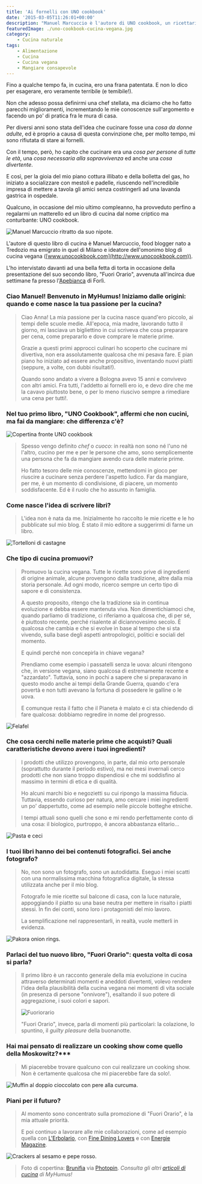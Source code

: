 ```yaml
---
title: 'Ai fornelli con UNO cookbook'
date: '2015-03-05T11:26:01+00:00'
description: "Manuel Marcuccio è l'autore di UNO cookbook, un ricettario on line che propone piatti vegani gustosi, colorati e divertenti da preparare."
featuredImage: ./uno-cookbook-cucina-vegana.jpg
category:
    - Cucina naturale
tags:
    - Alimentazione
    - Cucina
    - Cucina vegana
    - Mangiare consapevole
---
```



Fino a qualche tempo fa, in cucina, ero una frana patentata. E non lo dico per esagerare, ero veramente terribile (e temibile!).

Non che adesso possa definirmi una chef stellata, ma diciamo che ho fatto parecchi miglioramenti, incrementando le mie conoscenze sull'argomento e facendo un po' di pratica fra le mura di casa.

Per diversi anni sono stata dell'idea che cucinare fosse una *cosa da donne adulte*, ed è proprio a causa di questa convinzione che, per molto tempo, mi sono rifiutata di stare ai fornelli.

Con il tempo, però, ho capito che cucinare era una *cosa per persone di tutte le età*, una *cosa necessaria alla sopravvivenza* ed anche una *cosa divertente*.

E così, per la gioia del mio piano cottura illibato e della bolletta del gas, ho iniziato a socializzare con mestoli e padelle, riuscendo nell'incredibile impresa di mettere a tavola gli amici senza costringerli ad una lavanda gastrica in ospedale.

Qualcuno, in occasione del mio ultimo compleanno, ha provveduto perfino a regalarmi un matterello ed un libro di cucina dal nome criptico ma conturbante: UNO cookbook.

![Manuel Marcuccio ritratto da suo nipote.](./manuel-marcuccio-ritratto-retro-di-copertina.jpg)

L'autore di questo libro di cucina è Manuel Marcuccio, food blogger nato a Tredozio ma emigrato in quel di Milano e ideatore dell'omonimo blog di cucina vegana ([www.unocookbook.com](http://www.unocookbook.com)).

L'ho intervistato davanti ad una bella fetta di torta in occasione della presentazione del suo secondo libro, "Fuori Orario", avvenuta all'incirca due settimane fa presso l'[Apebianca](http://www.lapebianca.it) di Forlì.

### Ciao Manuel! Benvenuto in MyHumus! Iniziamo dalle origini: quando e come nasce la tua passione per la cucina?

> Ciao Anna! La mia passione per la cucina nasce quand'ero piccolo, ai tempi delle scuole medie. All'epoca, mia madre, lavorando tutto il giorno, mi lasciava un bigliettino in cui scriveva che cosa preparare per cena, come prepararlo e dove comprare le materie prime.
> 
> Grazie a questi primi approcci culinari ho scoperto che cucinare mi divertiva, non era assolutamente qualcosa che mi pesava fare. E pian piano ho iniziato ad essere anche propositivo, inventando nuovi piatti (seppure, a volte, con dubbi risultati!).
> 
> Quando sono andato a vivere a Bologna avevo 15 anni e convivevo con altri amici. Fra tutti, l'addetto ai fornelli ero io, e devo dire che me la cavavo piuttosto bene, o per lo meno riuscivo sempre a rimediare una cena per tutti!.

### Nel tuo primo libro, "UNO Cookbook", affermi che non cucini, ma fai da mangiare: che differenza c'è?

![Copertina fronte UNO cookbook](./copertina-fronte-uno-cookbook.jpg)

> Spesso vengo definito *chef* o *cuoco*: in realtà non sono né l'uno né l'altro, cucino per me e per le persone che amo, sono semplicemente una persona che fa da mangiare avendo cura delle materie prime.
> 
> Ho fatto tesoro delle mie conoscenze, mettendomi in gioco per riuscire a cucinare senza perdere l'aspetto ludico. Far da mangiare, per me, è un momento di condivisione, di piacere, un momento soddisfacente. Ed è il ruolo che ho assunto in famiglia.

### Come nasce l'idea di scrivere libri?

> L'idea non è nata da me. Inizialmente ho raccolto le mie ricette e le ho pubblicate sul mio blog. È stato il mio editore a suggerirmi di farne un libro.

![Tortelloni di castagne](./tortelloni-di-castagne.jpg)

### Che tipo di cucina promuovi?

> Promuovo la cucina vegana. Tutte le ricette sono prive di ingredienti di origine animale, alcune provengono dalla tradizione, altre dalla mia storia personale. Ad ogni modo, ricerco sempre un certo tipo di sapore e di consistenza.
> 
> A questo proposito, ritengo che la tradizione sia in continua evoluzione e debba essere mantenuta viva. Non dimentichiamoci che, quando parliamo di tradizione, ci riferiamo a qualcosa che, di per sé, è piuttosto recente, perché risalente al diciannovesimo secolo. È qualcosa che cambia e che si evolve in base al tempo che si sta vivendo, sulla base degli aspetti antropologici, politici e sociali del momento.
> 
> E quindi perché non concepirla in chiave vegana?
> 
> Prendiamo come esempio i passatelli senza le uova: alcuni ritengono che, in versione vegana, siano qualcosa di estremamente recente e "azzardato". Tuttavia, sono in pochi a sapere che si preparavano in questo modo anche ai tempi della Grande Guerra, quando c'era povertà e non tutti avevano la fortuna di possedere le galline o le uova.
> 
> E comunque resta il fatto che il Pianeta è malato e ci sta chiedendo di fare qualcosa: dobbiamo regredire in nome del progresso.

![Felafel](./felafel.jpg)

### Che cosa cerchi nelle materie prime che acquisti? Quali caratteristiche devono avere i tuoi ingredienti?

> I prodotti che utilizzo provengono, in parte, dal mio orto personale (soprattutto durante il periodo estivo), ma nei mesi invernali cerco prodotti che non siano troppo dispendiosi e che mi soddisfino al massimo in termini di etica e di qualità.
> 
> Ho alcuni marchi bio e negozietti su cui ripongo la massima fiducia. Tuttavia, essendo curioso per natura, amo cercare i miei ingredienti un po' dappertutto, come ad esempio nelle piccole botteghe etniche.
> 
> I tempi attuali sono quelli che sono e mi rendo perfettamente conto di una cosa: il biologico, purtroppo, è ancora abbastanza elitario...

![Pasta e ceci](./pasta-e-ceci.jpg)

### I tuoi libri hanno dei bei contenuti fotografici. Sei anche fotografo?

> No, non sono un fotografo, sono un autodidatta. Eseguo i miei scatti con una normalissima macchina fotografica digitale, la stessa utilizzata anche per il mio blog.
> 
> Fotografo le mie ricette sul balcone di casa, con la luce naturale, appoggiando il piatto su una base neutra per mettere in risalto i piatti stessi. In fin dei conti, sono loro i protagonisti del mio lavoro.
> 
> La semplificazione nel rappresentarli, in realtà, vuole metterli in evidenza.

![Pakora onion rings.](./pakora-onion-rings.jpg)

### Parlaci del tuo nuovo libro, "Fuori Orario": questa volta di cosa si parla?

> Il primo libro è un racconto generale della mia evoluzione in cucina attraverso determinati momenti e aneddoti divertenti, volevo rendere l'idea della plausibilità della cucina vegana nei momenti di vita sociale (in presenza di persone "onnivore"), esaltando il suo potere di aggregazione, i suoi colori e sapori.
> 
> ![Fuoriorario](./fuoriorario.jpg.jpg)
> 
> "Fuori Orario", invece, parla di momenti più particolari: la colazione, lo spuntino, il *guilty pleasure* della buonanotte.

### Hai mai pensato di realizzare un cooking show come quello della Moskowitz?***

> Mi piacerebbe trovare qualcuno con cui realizzare un cooking show. Non è certamente qualcosa che mi piacerebbe fare da solo!.

![Muffin al doppio cioccolato con pere alla curcuma.](./muffin-al-doppio-cioccolato-con-pere-alla-curcuma.jpg)

### Piani per il futuro?

> Al momento sono concentrato sulla promozione di "Fuori Orario", è la mia attuale priorità.
> 
> E poi continuo a lavorare alle mie collaborazioni, come ad esempio quella con [L'Erbolario](http://www.erbolario.com), con [Fine Dining Lovers](https://www.finedininglovers.com) e con [Energie Magazine](http://www.energiemagazine.it).

![Crackers al sesamo e pepe rosso.](./crackers-al-sesamo-e-pepe-rosso.jpg)

> Foto di copertina: [Brunifia](http://www.flickr.com/photos/23769126@N07/5860057607) via [Photopin](http://photopin.com).
> *Consulta gli altri [articoli di cucina](https://myhumus.com/category/cucina-2/ "MyHumus Cucina") di MyHumus!*

